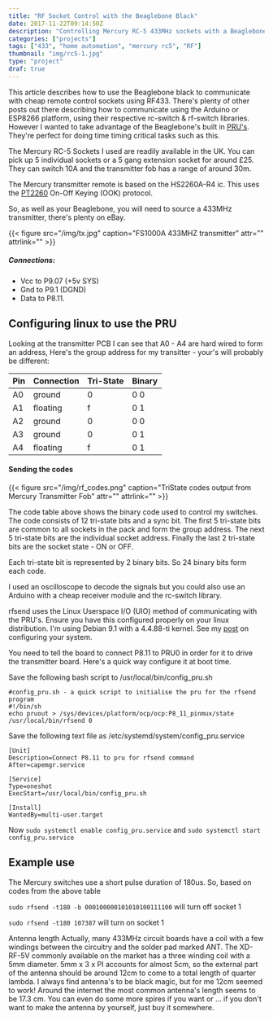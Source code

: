 ```yaml
---
title: "RF Socket Control with the Beaglebone Black"
date: 2017-11-22T09:14:50Z
description: "Controlling Mercury RC-5 433MHz sockets with a Beaglebone PRU"
categories: ["projects"]
tags: ["433", "home automation", "mercury rc5", "RF"]
thumbnail: "img/rc5-1.jpg"
type: "project"
draf: true
---
```


This article describes how to use the Beaglebone black to communicate with cheap remote control
sockets using RF433. There's plenty of other posts out there describing how to communicate using
the Arduino or ESP8266 platform, using their respective rc-switch & rf-switch libraries. However
I wanted to take advantage of the Beaglebone's built in [PRU's](/post/pru/). They're perfect for
doing time timing critical tasks such as this.

The Mercury RC-5 Sockets I used are readily available in the UK. You can pick up 5 individual sockets
or a 5 gang extension socket for around £25. They can switch 10A and the transmitter fob
has a range of around 30m.


The Mercury transmitter remote is based on the HS2260A-R4 ic. This uses the [PT2260](http://www.princeton.com.tw/Portals/0/Product/PT2260_4.pdf)
On-Off Keying (OOK) protocol.


So, as well as your Beaglebone, you will need to source a 433MHz transmitter, there's plenty on eBay.

{{< figure src="/img/tx.jpg" caption="FS1000A 433MHZ transmitter" attr="" attrlink="" >}}

##### Connections:

 * Vcc to P9.07 (+5v SYS)
 * Gnd to P9.1 (DGND)
 * Data to P8.11.


## Configuring linux to use the PRU

Looking at the transmitter PCB I can see that A0 - A4 are hard wired to form an address, Here's the
group address for my transitter - your's will probably be different:

Pin |Connection |Tri-State| Binary
 ---|----------|----------|----
 A0 | ground   | 0 | 0 0
 A1 | floating | f | 0 1
 A2 | ground   | 0 | 0 0
 A3 | ground   | 0 | 0 1
 A4 | floating | f | 0 1



#### Sending the codes

{{< figure src="/img/rf_codes.png" caption="TriState codes output from Mercury Transmitter Fob" attr="" attrlink="" >}}

The code table above shows the binary code used to control my switches.
The code consists of 12 tri-state bits and a sync bit.
The first 5 tri-state bits are common to all sockets in the pack and form the group address.
The next 5 tri-state bits are the individual socket address.
Finally the last 2 tri-state bits are the socket state - ON or OFF.

Each tri-state bit is represented by 2 binary bits. So 24 binary bits
form each code.

I used an oscilloscope to decode the signals but you could also use an Arduino
with a cheap receiver module and the rc-switch library.


rfsend uses the Linux Userspace I/O (UIO) method of communicating with the PRU's. Ensure
you have this configured properly on your linux distribution. I'm using Debian 9.1
with a 4.4.88-ti kernel. See my [post](/post/pru/) on configuring your system.

You need to tell the board to connect P8.11 to PRU0 in order for it to
drive the transmitter board. Here's a quick way configure it at boot time.

Save the following bash script to /usr/local/bin/config_pru.sh

```
#config_pru.sh - a quick script to initialise the pru for the rfsend program
#!/bin/sh
echo pruout > /sys/devices/platform/ocp/ocp:P8_11_pinmux/state
/usr/local/bin/rfsend 0
```

Save the following text file as /etc/systemd/system/config_pru.service
```
[Unit]
Description=Connect P8.11 to pru for rfsend command
After=capemgr.service

[Service]
Type=oneshot
ExecStart=/usr/local/bin/config_pru.sh

[Install]
WantedBy=multi-user.target
```

Now ```sudo systemctl enable config_pru.service```
and ```sudo systemctl start config_pru.service``` 

## Example use
The Mercury switches use a short pulse duration of 180us.
So, based on codes from the above table

```sudo rfsend -t180 -b 000100000101010100111100``` will turn off socket 1

```sudo rfsend -t180 107387``` will turn on socket 1





Antenna length
Actually, many 433MHz circuit boards have a coil with a few windings between the circuitry and the solder pad marked ANT. The XD-RF-5V commonly available on the market has a three winding coil with a 5mm diameter. 5mm x 3 x PI accounts for almost 5cm, so the external part of the antenna should be around 12cm to come to a total length of quarter lambda.
I always find antenna's to be black magic, but for me 12cm seemed to work! Around the internet the most common antenna's length seems to be 17.3 cm.
You can even do some more spires if you want or ... if you don't want to make the antenna by yourself, just buy it somewhere.

